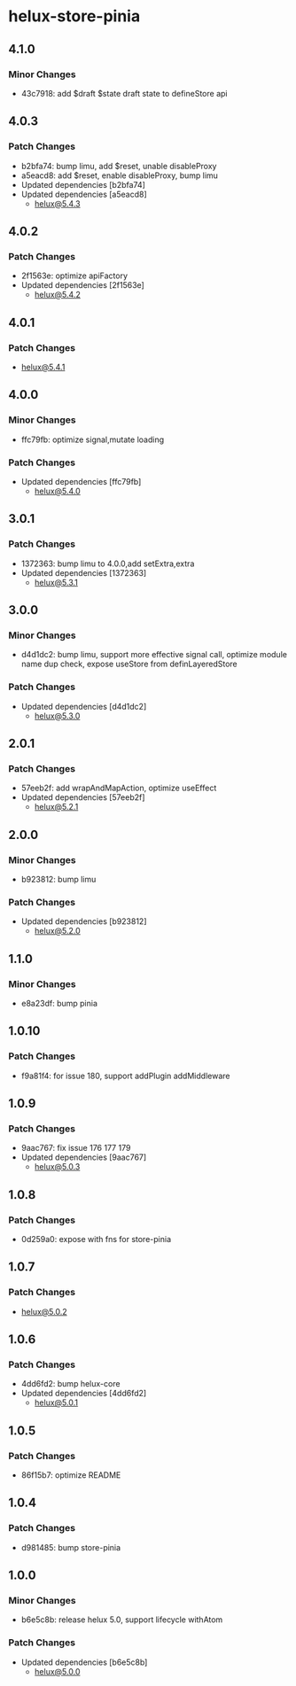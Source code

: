 # helux-store-pinia

## 4.1.0

### Minor Changes

- 43c7918: add $draft $state draft state to defineStore api

## 4.0.3

### Patch Changes

- b2bfa74: bump limu, add $reset, unable disableProxy
- a5eacd8: add $reset, enable disableProxy, bump limu
- Updated dependencies [b2bfa74]
- Updated dependencies [a5eacd8]
  - helux@5.4.3

## 4.0.2

### Patch Changes

- 2f1563e: optimize apiFactory
- Updated dependencies [2f1563e]
  - helux@5.4.2

## 4.0.1

### Patch Changes

- helux@5.4.1

## 4.0.0

### Minor Changes

- ffc79fb: optimize signal,mutate loading

### Patch Changes

- Updated dependencies [ffc79fb]
  - helux@5.4.0

## 3.0.1

### Patch Changes

- 1372363: bump limu to 4.0.0,add setExtra,extra
- Updated dependencies [1372363]
  - helux@5.3.1

## 3.0.0

### Minor Changes

- d4d1dc2: bump limu, support more effective signal call, optimize module name dup check, expose useStore from definLayeredStore

### Patch Changes

- Updated dependencies [d4d1dc2]
  - helux@5.3.0

## 2.0.1

### Patch Changes

- 57eeb2f: add wrapAndMapAction, optimize useEffect
- Updated dependencies [57eeb2f]
  - helux@5.2.1

## 2.0.0

### Minor Changes

- b923812: bump limu

### Patch Changes

- Updated dependencies [b923812]
  - helux@5.2.0

## 1.1.0

### Minor Changes

- e8a23df: bump pinia

## 1.0.10

### Patch Changes

- f9a81f4: for issue 180, support addPlugin addMiddleware

## 1.0.9

### Patch Changes

- 9aac767: fix issue 176 177 179
- Updated dependencies [9aac767]
  - helux@5.0.3

## 1.0.8

### Patch Changes

- 0d259a0: expose with fns for store-pinia

## 1.0.7

### Patch Changes

- helux@5.0.2

## 1.0.6

### Patch Changes

- 4dd6fd2: bump helux-core
- Updated dependencies [4dd6fd2]
  - helux@5.0.1

## 1.0.5

### Patch Changes

- 86f15b7: optimize README

## 1.0.4

### Patch Changes

- d981485: bump store-pinia

## 1.0.0

### Minor Changes

- b6e5c8b: release helux 5.0, support lifecycle withAtom

### Patch Changes

- Updated dependencies [b6e5c8b]
  - helux@5.0.0
